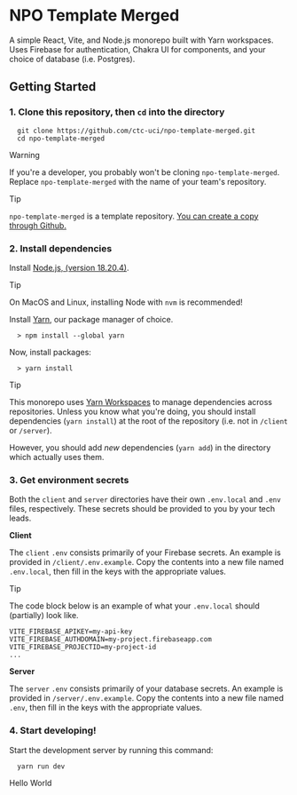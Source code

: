 # NPO Template Merged

A simple React, Vite, and Node.js monorepo built with Yarn workspaces. Uses Firebase for authentication, Chakra UI for components, and your choice of database (i.e. Postgres).

## Getting Started

### 1. Clone this repository, then `cd` into the directory

```shell
  git clone https://github.com/ctc-uci/npo-template-merged.git
  cd npo-template-merged
```

> [!WARNING]
> If you're a developer, you probably won't be cloning `npo-template-merged`. Replace `npo-template-merged` with the name of your team's repository.

> [!TIP]
> `npo-template-merged` is a template repository. [You can create a copy through Github.](https://docs.github.com/en/repositories/creating-and-managing-repositories/creating-a-repository-from-a-template)

### 2. Install dependencies

Install [Node.js, (version 18.20.4)](https://nodejs.org/en/download/package-manager).

> [!TIP]
> On MacOS and Linux, installing Node with `nvm` is recommended!

Install [Yarn](https://classic.yarnpkg.com/lang/en/), our package manager of choice.

```shell
  > npm install --global yarn
```

Now, install packages:

```shell
  > yarn install
```

> [!TIP]
> This monorepo uses [Yarn Workspaces](https://classic.yarnpkg.com/lang/en/docs/workspaces/) to manage dependencies across repositories. Unless you know what you're doing, you should install dependencies (`yarn install`) at the root of the repository (i.e. not in `/client` or `/server`).
>
> However, you should add _new_ dependencies (`yarn add`) in the directory which actually uses them.

### 3. Get environment secrets

Both the `client` and `server` directories have their own `.env.local` and `.env` files, respectively. These secrets should be provided to you by your tech leads.

**Client**

The `client` `.env` consists primarily of your Firebase secrets. An example is provided in `/client/.env.example`. Copy the contents into a new file named `.env.local`, then fill in the keys with the appropriate values.

> [!TIP]
> The code block below is an example of what your `.env.local` should (partially) look like.

```shell
VITE_FIREBASE_APIKEY=my-api-key
VITE_FIREBASE_AUTHDOMAIN=my-project.firebaseapp.com
VITE_FIREBASE_PROJECTID=my-project-id
...
```

**Server**

The `server` `.env` consists primarily of your database secrets. An example is provided in `/server/.env.example`. Copy the contents into a new file named `.env`, then fill in the keys with the appropriate values.

### 4. Start developing!

Start the development server by running this command:

```shell
  yarn run dev
```

Hello World
